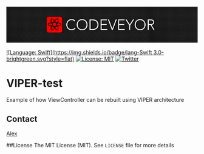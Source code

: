 [![](images/logo_codeveyor.jpg)](http://codeveyor.com)

[![Language: Swift](https://img.shields.io/badge/lang-Swift 3.0-brightgreen.svg?style=flat)](https://developer.apple.com/swift/)
[![License: MIT](https://img.shields.io/badge/license-MIT-blue.svg?style=flat)](https://github.com/alexth/SwiftFake/blob/master/README.md)
[![Twitter](https://img.shields.io/badge/twitter-@Codeveyor-blue.svg?style=flat)](https://twitter.com/Codeveyor)
# VIPER-test
Example of how ViewController can be rebuilt using VIPER architecture

## Contact

[Alex](https://github.com/alexth)

##License
The MIT License (MIT). See `LICENSE` file for more details